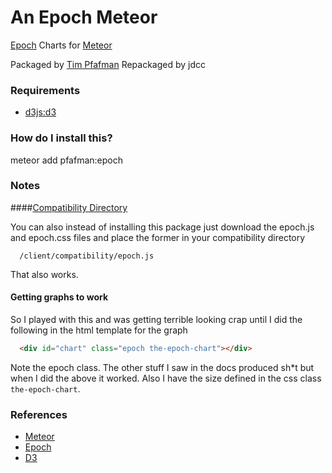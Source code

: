  An Epoch Meteor
================

[Epoch](http://fastly.github.io/epoch/) Charts for [Meteor](http://docs.meteor.com/)

Packaged by [Tim Pfafman](https://github.com/pfafman/meteor-epoch)
Repackaged by jdcc


### Requirements
* [d3js:d3](https://atmospherejs.com/d3js/d3)


### How do I install this?
meteor add pfafman:epoch

### Notes

####[Compatibility Directory](http://docs.meteor.com/#structuringyourapp)

You can also instead of installing this package just download the epoch.js and epoch.css files and place the former in your compatibility directory
```
  /client/compatibility/epoch.js
```
That also works.

#### Getting graphs to work

So I played with this and was getting terrible looking crap until I did the following in the html template for the graph

```html
  <div id="chart" class="epoch the-epoch-chart"></div>
```

Note the epoch class.  The other stuff I saw in the docs produced sh*t but when I did the above it worked.  Also I have the size defined in the css class `the-epoch-chart`.

### References
* [Meteor](http://docs.meteor.com/)
* [Epoch](http://fastly.github.io/epoch/)
* [D3](http://d3js.org)
